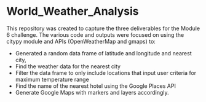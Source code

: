 # World_Weather_Analysis
This repository was created to capture the three deliverables for the Module 6 challenge. The various code and outputs were focused on using the citypy module and APIs (OpenWeatherMap and gmaps) to:
- Generated a random data frame of latitude and longitude and nearest city,
- Find the weather data for the nearest city 
- Filter the data frame to only include locations that input user criteria for maximum temperature range
- Find the name of the nearest hotel using the Google Places API
- Generate Google Maps with markers and layers accordingly.



